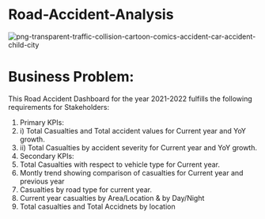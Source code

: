 # Road-Accident-Analysis
![png-transparent-traffic-collision-cartoon-comics-accident-car-accident-child-city](https://github.com/bushrafatimakhan30/Road-Accident-Analysis/assets/120975147/de7f4edd-d35d-4601-b052-c85f7042c1ee)
# Business Problem:
This Road Accident Dashboard for the year 2021-2022 fulfills the following requirements for Stakeholders:
1) Primary KPIs:
2) i) Total Casualties and Total accident values for Current year and YoY growth.
3) ii) Total Casualties by accident severity for Current year and YoY growth.
4) Secondary KPIs:
5) Total Casualties with respect to vehicle type for Current year.
6) Montly trend showing comparison of casualties for Current year and previous year
7) Casualties by road type for current year.
8) Current year casualties by Area/Location & by Day/Night
9) Total casualties and Total Accidnets by location
   
